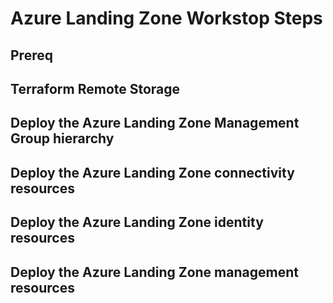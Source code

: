 # Azure Landing Zone Workstop Steps

## Prereq

## Terraform Remote Storage

## Deploy the Azure Landing Zone Management Group hierarchy

## Deploy the Azure Landing Zone connectivity resources

## Deploy the Azure Landing Zone identity resources

## Deploy the Azure Landing Zone management resources